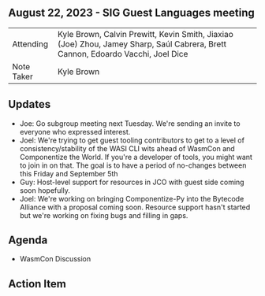 ## August 22, 2023 - SIG Guest Languages meeting

|          |      | 
| -------- | -------- |
| Attending  | Kyle Brown, Calvin Prewitt, Kevin Smith, Jiaxiao (Joe) Zhou, Jamey Sharp, Saúl Cabrera, Brett Cannon, Edoardo Vacchi, Joel Dice
| Note Taker | Kyle Brown

## Updates

* Joe: Go subgroup meeting next Tuesday. We're sending an invite to everyone who expressed interest.
* Joel: We're trying to get guest tooling contributors to get to a level of consistency/stability of the WASI CLI wits ahead of WasmCon and Componentize the World. If you're a developer of tools, you might want to join in on that. The goal is to have a period of no-changes between this Friday and September 5th 
* Guy: Host-level support for resources in JCO with guest side coming soon hopefully.
* Joel: We're working on bringing Componentize-Py into the Bytecode Alliance with a proposal coming soon. Resource support hasn't started but we're working on fixing bugs and filling in gaps.

## Agenda

* WasmCon Discussion

## Action Item

